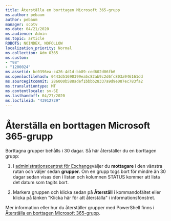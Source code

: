 ```yaml
---
title: Återställa en borttagen Microsoft 365-grupp
ms.author: pebaum
author: pebaum
manager: scotv
ms.date: 04/21/2020
ms.audience: Admin
ms.topic: article
ROBOTS: NOINDEX, NOFOLLOW
localization_priority: Normal
ms.collection: Adm_O365
ms.custom:
- "98"
- "1200024"
ms.assetid: bc0396ea-c426-4d1d-bb89-ced602d06fb6
ms.openlocfilehash: 0443d51690399ea5c82ab9c2d6fc803a946161dd
ms.sourcegitcommit: 286000b588adef1bbbb28337a9d9e087ec783fa2
ms.translationtype: MT
ms.contentlocale: sv-SE
ms.lasthandoff: 04/27/2020
ms.locfileid: "43912729"
---
```

# <a name="restore-a-deleted-microsoft-365-group"></a>Återställa en borttagen Microsoft 365-grupp

Borttagna grupper behålls i 30 dagar. Så här återställer du en borttagen grupp:
  
1. I [administrationscentret för Exchange](https://outlook.office365.com/ecp/)väljer du **mottagare** i den vänstra rutan och väljer sedan **grupper**. Om en grupp togs bort för mindre än 30 dagar sedan visas den i listan och kolumnen STATUS kommer att lista det datum som tagits bort.

2. Markera gruppen och klicka sedan på **Återställ** i kommandofältet eller klicka på länken "Klicka här för att återställa" i informationsfönstret.

Mer information eller hur du återställer grupper med PowerShell finns i [Återställa en borttagen Microsoft 365-grupp](https://go.microsoft.com/fwlink/?linkid=867802).
  